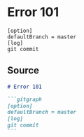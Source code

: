 # Error 101

```gitgraph
[option]
defaultBranch = master
[log]
git commit
```


## Source

````md
# Error 101

```gitgraph
[option]
defaultBranch = master
[log]
git commit
```
````
